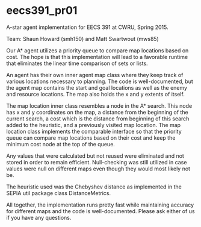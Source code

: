 # eecs391_pr01
A-star agent implementation for EECS 391 at CWRU, Spring 2015.

Team: Shaun Howard (smh150) and Matt Swartwout (mws85)

Our A* agent utilizes a priority queue to compare map locations based on cost. The hope is that this implementation
will lead to a favorable runtime that eliminates the linear time comparison of sets or lists.

An agent has their own inner agent map class where they keep track of various locations necessary to planning. The code is well-documented,
but the agent map contains the start and goal locations as well as the enemy and resource locations.
The map also holds the x and y extents of itself.

The map location inner class resembles a node in the A* search. This node has x and y coordinates on the map, a distance
from the beginning of the current search, a cost which is the distance from beginning of this search added to the heuristic,
and a previously visited map location. The map location class implements the comparable interface so that the priority
queue can compare map locations based on their cost and keep the minimum cost node at the top of the queue.

Any values that were calculated but not reused were eliminated and not stored in order to remain efficient. Null-checking
was still utilized in case values were null on different maps even though they would most likely not be.

The heuristic used was the Chebyshev distance as implemented in the SEPIA util package class DistanceMetrics.

All together, the implementation runs pretty fast while maintaining accuracy for different maps and the code is
well-documented. Please ask either of us if you have any questions.